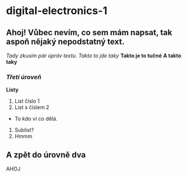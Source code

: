 # digital-electronics-1

## Ahoj! Vůbec nevím, co sem mám napsat, tak aspoň nějaký nepodstatný text.
_Tady zkusím pár úpráv textu_.
*Takto to jde taky*
__Takto je to tučné__
**A takto taky**

### _Třetí úroveň_

**Listy**
1. List číslo 1
2. List s číslem 2
  * To kdo ví co dělá.
  1. Sublist?
3. Hmmm

## A zpět do úrovně dva

AHOJ
